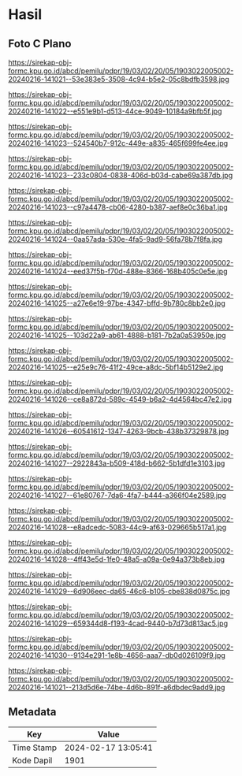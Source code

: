 # Hasil

## Foto C Plano

https://sirekap-obj-formc.kpu.go.id/abcd/pemilu/pdpr/19/03/02/20/05/1903022005002-20240216-141021--53e383e5-3508-4c94-b5e2-05c8bdfb3598.jpg

https://sirekap-obj-formc.kpu.go.id/abcd/pemilu/pdpr/19/03/02/20/05/1903022005002-20240216-141022--e551e9b1-d513-44ce-9049-10184a9bfb5f.jpg

https://sirekap-obj-formc.kpu.go.id/abcd/pemilu/pdpr/19/03/02/20/05/1903022005002-20240216-141023--524540b7-912c-449e-a835-465f699fe4ee.jpg

https://sirekap-obj-formc.kpu.go.id/abcd/pemilu/pdpr/19/03/02/20/05/1903022005002-20240216-141023--233c0804-0838-406d-b03d-cabe69a387db.jpg

https://sirekap-obj-formc.kpu.go.id/abcd/pemilu/pdpr/19/03/02/20/05/1903022005002-20240216-141023--c97a4478-cb06-4280-b387-aef8e0c36ba1.jpg

https://sirekap-obj-formc.kpu.go.id/abcd/pemilu/pdpr/19/03/02/20/05/1903022005002-20240216-141024--0aa57ada-530e-4fa5-9ad9-56fa78b7f8fa.jpg

https://sirekap-obj-formc.kpu.go.id/abcd/pemilu/pdpr/19/03/02/20/05/1903022005002-20240216-141024--eed37f5b-f70d-488e-8366-168b405c0e5e.jpg

https://sirekap-obj-formc.kpu.go.id/abcd/pemilu/pdpr/19/03/02/20/05/1903022005002-20240216-141025--a27e6e19-97be-4347-bffd-9b780c8bb2e0.jpg

https://sirekap-obj-formc.kpu.go.id/abcd/pemilu/pdpr/19/03/02/20/05/1903022005002-20240216-141025--103d22a9-ab61-4888-b181-7b2a0a53950e.jpg

https://sirekap-obj-formc.kpu.go.id/abcd/pemilu/pdpr/19/03/02/20/05/1903022005002-20240216-141025--e25e9c76-41f2-49ce-a8dc-5bf14b5129e2.jpg

https://sirekap-obj-formc.kpu.go.id/abcd/pemilu/pdpr/19/03/02/20/05/1903022005002-20240216-141026--ce8a872d-589c-4549-b6a2-4d4564bc47e2.jpg

https://sirekap-obj-formc.kpu.go.id/abcd/pemilu/pdpr/19/03/02/20/05/1903022005002-20240216-141026--60541612-1347-4263-9bcb-438b37329878.jpg

https://sirekap-obj-formc.kpu.go.id/abcd/pemilu/pdpr/19/03/02/20/05/1903022005002-20240216-141027--2922843a-b509-418d-b662-5b1dfd1e3103.jpg

https://sirekap-obj-formc.kpu.go.id/abcd/pemilu/pdpr/19/03/02/20/05/1903022005002-20240216-141027--61e80767-7da6-4fa7-b444-a366f04e2589.jpg

https://sirekap-obj-formc.kpu.go.id/abcd/pemilu/pdpr/19/03/02/20/05/1903022005002-20240216-141028--e8adcedc-5083-44c9-af63-029665b517a1.jpg

https://sirekap-obj-formc.kpu.go.id/abcd/pemilu/pdpr/19/03/02/20/05/1903022005002-20240216-141028--4ff43e5d-1fe0-48a5-a09a-0e94a373b8eb.jpg

https://sirekap-obj-formc.kpu.go.id/abcd/pemilu/pdpr/19/03/02/20/05/1903022005002-20240216-141029--6d906eec-da65-46c6-b105-cbe838d0875c.jpg

https://sirekap-obj-formc.kpu.go.id/abcd/pemilu/pdpr/19/03/02/20/05/1903022005002-20240216-141029--659344d8-f193-4cad-9440-b7d73d813ac5.jpg

https://sirekap-obj-formc.kpu.go.id/abcd/pemilu/pdpr/19/03/02/20/05/1903022005002-20240216-141030--9134e291-1e8b-4656-aaa7-db0d026109f9.jpg

https://sirekap-obj-formc.kpu.go.id/abcd/pemilu/pdpr/19/03/02/20/05/1903022005002-20240216-141021--213d5d6e-74be-4d6b-891f-a6dbdec9add9.jpg


## Metadata

| Key        | Value               |
| ---------- | ------------------- |
| Time Stamp | 2024-02-17 13:05:41 |
| Kode Dapil | 1901                |



